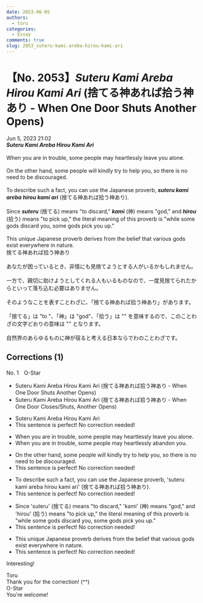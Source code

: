 ```yaml
---
date: 2023-06-05
authors:
  - toru
categories:
  - Essay
comments: true
slug: 2053_suteru-kami-areba-hirou-kami-ari
---
```


# 【No. 2053】<strong><em>Suteru Kami Areba Hirou Kami Ari</strong></em> (捨てる神あれば拾う神あり - When One Door Shuts Another Opens)
<div class="date">Jun 5, 2023 21:02</div>
<div id="post"><div id="body_show_ori">
<strong><em>Suteru Kami Areba Hirou Kami Ari</strong></em><br/><br/>When you are in trouble, some people may heartlessly leave you alone.<br/><br/>On the other hand, some people will kindly try to help you, so there is no need to be discouraged.<br/><br/>To describe such a fact, you can use the Japanese proverb, <strong><em>suteru kami areba hirou kami ari</em></strong> (捨てる神あれば拾う神あり).<br/><br/>Since <strong><em>suteru</em></strong> (捨てる) means "to discard," <strong><em>kami</em></strong> (神) means "god," and <strong><em>hirou</em></strong> (拾う) means "to pick up," the literal meaning of this proverb is "while some gods discard you, some gods pick you up."<br/><br/>This unique Japanese proverb derives from the belief that various gods exist everywhere in nature.
</div></div>

<!-- more -->

<div id="post_ja"><div id="body_show_mo">
捨てる神あれば拾う神あり<br/><br/>あなたが困っているとき、非情にも見捨てようとする人がいるかもしれません。<br/><br/>一方で、親切に助けようとしてくれる人もいるものなので、一度見捨てられたからといって落ち込む必要はありません。<br/><br/>そのようなことを表すことわざに、「捨てる神あれば拾う神あり」があります。<br/><br/>「捨てる」は "to "、「神」は "god"、「拾う」は "" を意味するので、このことわざの文字どおりの意味は "" となります。<br/><br/>自然界のあらゆるものに神が宿ると考える日本ならでわのことわざです。
</div></div>

## Corrections (1)
<div id="block"><div class="first_name"> No. 1　<span class="just_name">O-Star</span></div><div id="block2">
<ul class="correction_field">
<li class="incorrect">Suteru Kami Areba Hirou Kami Ari (捨てる神あれば拾う神あり - When One Door Shuts Another Opens)</li>
<li class="corrected correct">
Suteru Kami Areba Hirou Kami Ari (捨てる神あれば拾う神あり - When One Door <span class="f_bold"><span class="f_blue">Closes/Shuts</span>, </span>Another Opens)
</li>
</ul>
<ul class="correction_field">
<li class="incorrect">Suteru Kami Areba Hirou Kami Ari</li>
<li class="corrected perfect">This sentence is perfect! No correction needed!</li>
</ul>
<ul class="correction_field">
<li class="incorrect">When you are in trouble, some people may heartlessly leave you alone.</li>
<li class="corrected correct">
When you are in trouble, some people may heartlessly <span class="f_bold">abandon you.</span>
</li>
</ul>
<ul class="correction_field">
<li class="incorrect">On the other hand, some people will kindly try to help you, so there is no need to be discouraged.</li>
<li class="corrected perfect">This sentence is perfect! No correction needed!</li>
</ul>
<ul class="correction_field">
<li class="incorrect">To describe such a fact, you can use the Japanese proverb, 'suteru kami areba hirou kami ari' (捨てる神あれば拾う神あり).</li>
<li class="corrected perfect">This sentence is perfect! No correction needed!</li>
</ul>
<ul class="correction_field">
<li class="incorrect">Since 'suteru' (捨てる) means "to discard," 'kami' (神) means "god," and 'hirou' (拾う) means "to pick up," the literal meaning of this proverb is "while some gods discard you, some gods pick you up."</li>
<li class="corrected perfect">This sentence is perfect! No correction needed!</li>
</ul>
<ul class="correction_field">
<li class="incorrect">This unique Japanese proverb derives from the belief that various gods exist everywhere in nature.</li>
<li class="corrected perfect">This sentence is perfect! No correction needed!</li>
</ul>
<p class="comment_small">
 Interesting!
</p>

</div><div class="name"><span class="just_name">Toru</span><br>
Thank you for the correction! (^^)
</div>
<div class="name"><span class="just_name">O-Star</span><br>
You're welcome!
</div>
</div>
